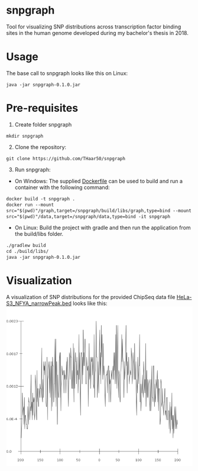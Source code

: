 # snpgraph
Tool for visualizing SNP distributions across transcription factor binding sites in the human genome developed during my bachelor's thesis in 2018.

# Usage
The base call to snpgraph looks like this on Linux:
```
java -jar snpgraph-0.1.0.jar
```

# Pre-requisites
1. Create folder snpgraph
```
mkdir snpgraph
```
2. Clone the repository:
```
git clone https://github.com/THaar50/snpgraph
```
3. Run snpgraph:

- On Windows: 
The supplied [Dockerfile](Dockerfile) can be used to build and run a container with the following command:
```
docker build -t snpgraph .
docker run --mount src="$(pwd)"/graph,target=/snpgraph/build/libs/graph,type=bind --mount src="$(pwd)"/data,target=/snpgraph/data,type=bind -it snpgraph
```
- On Linux:
Build the project with gradle and then run the application from the build/libs folder.
```
./gradlew build
cd ./build/libs/
java -jar snpgraph-0.1.0.jar
```

# Visualization
A visualization of SNP distributions for the provided ChipSeq data file [HeLa-S3_NFYA_narrowPeak.bed](data/chipseq/HeLa-S3_NFYA_narrowPeak.bed) looks like this:
![](graph/HeLa-S3_NFYA_narrowPeak.png)